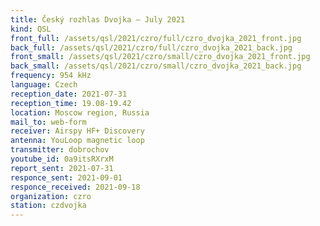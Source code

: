 ```yaml
---
title: Český rozhlas Dvojka — July 2021
kind: QSL
front_full: /assets/qsl/2021/czro/full/czro_dvojka_2021_front.jpg
back_full: /assets/qsl/2021/czro/full/czro_dvojka_2021_back.jpg
front_small: /assets/qsl/2021/czro/small/czro_dvojka_2021_front.jpg
back_small: /assets/qsl/2021/czro/small/czro_dvojka_2021_back.jpg
frequency: 954 kHz
language: Czech
reception_date: 2021-07-31
reception_time: 19.08-19.42
location: Moscow region, Russia
mail_to: web-form
receiver: Airspy HF+ Discovery
antenna: YouLoop magnetic loop
transmitter: dobrochov
youtube_id: 0a9itsRXrxM
report_sent: 2021-07-31
responce_sent: 2021-09-01
responce_received: 2021-09-18
organization: czro
station: czdvojka
---
```

